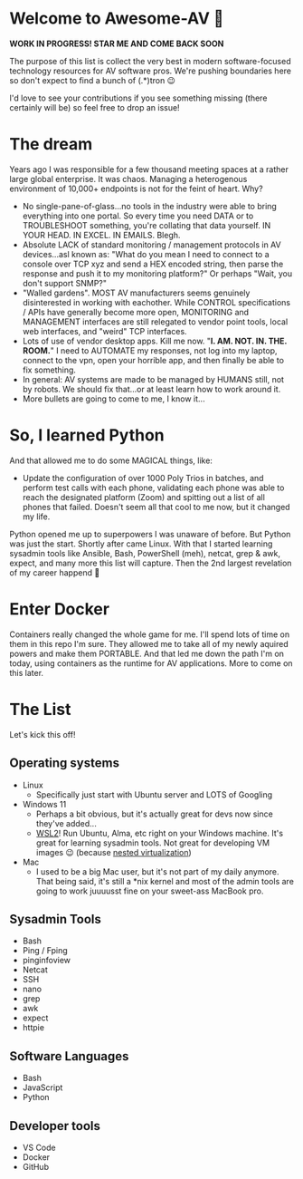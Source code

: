 # Welcome to Awesome-AV 🤘

**WORK IN PROGRESS! STAR ME AND COME BACK SOON**

The purpose of this list is collect the very best in modern software-focused technology resources for AV software pros. We're pushing boundaries here so don't expect to find a bunch of (.*)tron 😉

I'd love to see your contributions if you see something missing (there certainly will be) so feel free to drop an issue!

# The dream
Years ago I was responsible for a few thousand meeting spaces at a rather large global enterprise. It was chaos. Managing a heterogenous environment of 10,000+ endpoints is not for the feint of heart. Why? 

- No single-pane-of-glass...no tools in the industry were able to bring everything into one portal. So every time you need DATA or to TROUBLESHOOT something, you're collating that data yourself. IN YOUR HEAD. IN EXCEL. IN EMAILS. Blegh.
- Absolute LACK of standard monitoring / management protocols in AV devices...asl known as: "What do you mean I need to connect to a console over TCP xyz and send a HEX encoded string, then parse the response and push it to my monitoring platform?" Or perhaps "Wait, you don't support SNMP?"
- "Walled gardens". MOST AV manufacturers seems genuinely disinterested in working with eachother. While CONTROL specifications / APIs have generally become more open, MONITORING and MANAGEMENT interfaces are still relegated to vendor point tools, local web interfaces, and "weird" TCP interfaces.
- Lots of use of vendor desktop apps. Kill me now. "**I. AM. NOT. IN. THE. ROOM.**" I need to AUTOMATE my responses, not log into my laptop, connect to the vpn, open your horrible app, and then finally be able to fix something. 
- In general: AV systems are made to be managed by HUMANS still, not by robots. We should fix that...or at least learn how to work around it.
- More bullets are going to come to me, I know it...

# So, I learned Python
And that allowed me to do some MAGICAL things, like:
- Update the configuration of over 1000 Poly Trios in batches, and perform test calls with each phone, validating each phone was able to reach the designated platform (Zoom) and spitting out a list of all phones that failed. Doesn't seem all that cool to me now, but it changed my life. 

Python opened me up to superpowers I was unaware of before. But Python was just the start. Shortly after came Linux. With that I started learning sysadmin tools like Ansible, Bash, PowerShell (meh), netcat, grep & awk, expect, and many more this list will capture. Then the 2nd largest revelation of my career happend 🐳

# Enter Docker
Containers really changed the whole game for me. I'll spend lots of time on them in this repo I'm sure. They allowed me to take all of my newly aquired powers and make them PORTABLE. And that led me down the path I'm on today, using containers as the runtime for AV applications. More to come on this later. 

# The List
Let's kick this off!

## Operating systems
- Linux
    - Specifically just start with Ubuntu server and LOTS of Googling
- Windows 11
    - Perhaps a bit obvious, but it's actually great for devs now since they've added...
    - [WSL2](https://learn.microsoft.com/en-us/windows/wsl/about)! Run Ubuntu, Alma, etc right on your Windows machine. It's great for learning sysadmin tools. Not great for developing VM images 😉 (because [nested virtualization](https://en.wikipedia.org/wiki/Virtualization#Nested_Virtualization:~:text=with%20console%20emulators.-,Nested%20virtualization,-%5Bedit%5D))
- Mac
    - I used to be a big Mac user, but it's not part of my daily anymore. That being said, it's still a *nix kernel and most of the admin tools are going to work juuuusst fine on your sweet-ass MacBook pro. 

## Sysadmin Tools
- Bash
- Ping / Fping
- pinginfoview
- Netcat
- SSH
- nano
- grep
- awk
- expect
- httpie

## Software Languages
- Bash
- JavaScript
- Python

## Developer tools
- VS Code
- Docker
- GitHub

